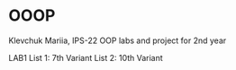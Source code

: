 # OOOP
Klevchuk Mariia, IPS-22
OOP labs and project for 2nd year

LAB1
List 1: 7th Variant
List 2: 10th Variant 
